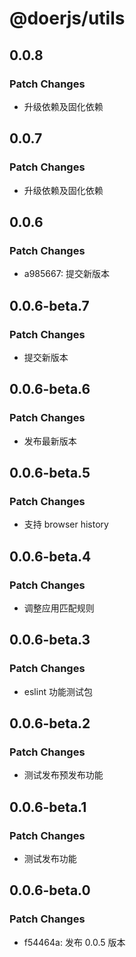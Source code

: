 # @doerjs/utils

## 0.0.8

### Patch Changes

- 升级依赖及固化依赖

## 0.0.7

### Patch Changes

- 升级依赖及固化依赖

## 0.0.6

### Patch Changes

- a985667: 提交新版本

## 0.0.6-beta.7

### Patch Changes

- 提交新版本

## 0.0.6-beta.6

### Patch Changes

- 发布最新版本

## 0.0.6-beta.5

### Patch Changes

- 支持 browser history

## 0.0.6-beta.4

### Patch Changes

- 调整应用匹配规则

## 0.0.6-beta.3

### Patch Changes

- eslint 功能测试包

## 0.0.6-beta.2

### Patch Changes

- 测试发布预发布功能

## 0.0.6-beta.1

### Patch Changes

- 测试发布功能

## 0.0.6-beta.0

### Patch Changes

- f54464a: 发布 0.0.5 版本
